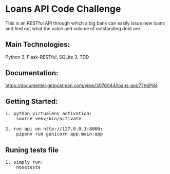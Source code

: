 # Loans API Code Challenge
This is an RESTful API through which a big bank can easily issue new loans and find out what the value and volume of outstanding debt are.

## Main Technologies:
Python 3, Flask-RESTful, SQLite 3, TDD

## Documentation:
https://documenter.getpostman.com/view/3076044/loans-api/77h6P84

## Getting Started:
<pre>
1. python virtualenv activation:
    source venv/bin/activate

2. run api on http://127.0.0.1:8000:
    pipenv run gunicorn app.main:app
</pre>

## Runing tests file
<pre>
1. simply run:
    nosetests
</pre>
